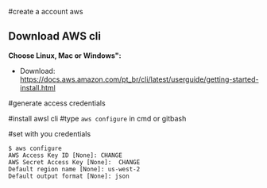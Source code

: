 #create a account aws
## Download AWS cli
**Choose Linux, Mac or Windows":**
  - Download: https://docs.aws.amazon.com/pt_br/cli/latest/userguide/getting-started-install.html

#generate access credentials 

#install awsl cli
#type 
```aws configure``` in cmd or gitbash

#set with you credentials

````
$ aws configure
AWS Access Key ID [None]: CHANGE
AWS Secret Access Key [None]:  CHANGE
Default region name [None]: us-west-2
Default output format [None]: json
````

